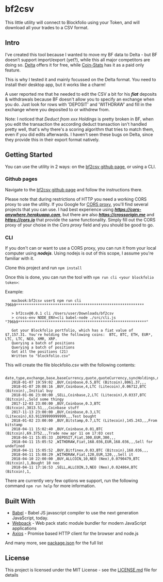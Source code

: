 # bf2csv

This little utility will connect to Blockfolio using your Token, and will download all your trades to a CSV format.

## Intro

I’ve created this tool because I wanted to move my BF data to Delta - but BF doesn’t support import/export (yet?), while this all major competitors are doing so. [Delta](https://getdelta.io) offers it for free, while [Coin-Stats](https://coin-stats.com) has it as a paid only feature.

This is why I tested it and mainly focussed on the Delta format. You need to install their desktop app, but it works like a charm!

A user reported me that he needed to edit the CSV a bit for his ***fiat*** deposits & withdrawals because BF doesn't allow you to specify an exchange when you do. Just look for rows with 'DEPOSIT' and 'WITHDRAW' and fill in the exchange where you deposited to or withdrew from.

Note: I noticed that _Deduct from xxx Holdings_ is pretty broken in BF, when you edit the transaction the according deduct transaction isn't handled pretty well, that's why there's a scoring algorithm that tries to match them, even if you did edits afterwards. I haven't seen these bugs on Delta, since they provide this in their export format natively.

## Getting Started

You can use the utility in 2 ways: on the [bf2csv github page](https://chesner.github.io/bf2csv/), or using a CLI.

### Github pages

Navigate to the [bf2csv github page](https://chesner.github.io/bf2csv/) and follow the instructions there.

Please note that during restrictions of HTTP you need a working CORS proxy to use the utility. If you Google for [CORS proxy](https://www.google.be/search?q=cors+proxy), you'll find several projects that you can use. I had best experience using ***https://cors-anywhere.herokuapp.com***, but there are also ***https://crossorigin.me*** and ***https://cors.io*** that provide the same functionality. Simply fill out the CORS proxy of your choise in the _Cors proxy_ field and you should be good to go.

### CLI

If you don't can or want to use a CORS proxy, you can run it from your local computer using ***nodejs***. Using nodejs is out of this scope, I assume you're familiar with it.

Clone this project and run `npm install`

Once this is done, you can run the tool with `npm run cli <your blockfolio token>`:

Example:
```
   macbook:bf2csv user$ npm run cli 796b9***********************************************************

   > bf2csv@0.0.1 cli /Users/user/Downloads/bf2csv
   > cross-env NODE_ENV=cli babel-node ./src/cli.js "796b9***********************************************************"

   Got your Blockfolio portfolio, which has a fiat value of  $7,157.31. You're holding the following coins:  BTC, BTC, ETH, EUR*, LTC, LTC, NEO, XMR, XRP.
   Querying a batch of positions
   Querying a batch of positions
   Got all the positions (21)
   Written to "blockfolio.csv"
```

This will create the file blockfolio.csv with the following contents:
```
   date,type,exchange,base,baseCurrency,quote,quoteCurrency,syncHoldings,notes
   2018-01-07 19:59:02 ,BUY,Coinbase,0.5,BTC (Bitcoin),8061.37,,,
   2018-01-07 20:08:16 ,BUY,Coinbase,4,LTC (Litecoin),0.06712,BTC (Bitcoin),,Initial buy
   2018-01-06 23:00:00 ,SELL,Coinbase,2,LTC (Litecoin),0.0337,BTC (Bitcoin),,Sold some thingy
   2017-12-03 23:00:00 ,BUY,Coinbase,0.3,BTC (Bitcoin),3813.51,,,Coinbase stuff
   2017-11-13 23:00:00 ,BUY,Coinbase,0.3,LTC (Litecoin),63.91199999999999,,,Test bought
   2018-01-02 23:00:00 ,BUY,Bitstamp,0.7,LTC (Litecoin),145.243,,,From bitstamp
   2018-04-11 15:02:40 ,BUY,Coinbase,0.01,BTC (Bitcoin),69.3752,,,Trade now apr 11 om 17:03 cest
   2018-04-11 15:05:33 ,DEPOSIT,Fiat,300,EUR,300,,,
   2018-04-11 15:05:52 ,WITHDRAW,Fiat,168.036,EUR,168.036,,,Sell for undefined
   2018-04-11 15:05:52 ,BUY,Bitfinex,0.03,BTC (Bitcoin),168.036,,,
   2018-04-11 15:08:29 ,WITHDRAW,Fiat,120,EUR,120,,,Sell it
   2018-04-10 22:00:00 ,BUY,ALLCOIN,10,NEO (Neo),0.0790479,BTC (Bitcoin),1,Bought 10 neo
   2018-04-11 17:16:53 ,SELL,ALLCOIN,3,NEO (Neo),0.024864,BTC (Bitcoin),1,
```

There are currently very few options we support, run the following command `npm run help` for more information.

## Built With

* [Babel](https://babeljs.io/) - Babel JS javascript compiler to use the next generation JavaScript, today.
* [Webpack](https://webpack.js.org/) - Web pack static module bundler for modern JavaScript applications
* [Axios](https://github.com/axios/axios) - Promise based HTTP client for the browser and node.js

And many more, see [package.json](package.json) for the full list


## License

This project is licensed under the MIT License - see the [LICENSE.md](LICENSE.md) file for details
